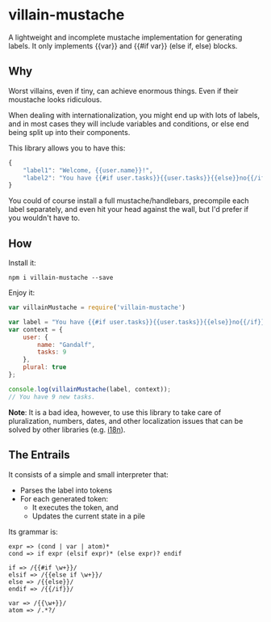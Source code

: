 # villain-mustache
A lightweight and incomplete mustache implementation for generating labels. It only implements {{var}} and {{#if var}} (else if, else) blocks.

## Why
Worst villains, even if tiny, can achieve enormous things. Even if their moustache looks ridiculous.

When dealing with internationalization, you might end up with lots of labels, and in most cases they will include variables and conditions, or else end being split up into their components.

This library allows you to have this:
```js
{
	"label1": "Welcome, {{user.name}}!",
    "label2": "You have {{#if user.tasks}}{{user.tasks}}{{else}}no{{/if}} new task{{#if plural}}s{{/if}}."
}
```
You could of course install a full mustache/handlebars, precompile each label separately, and even hit your head against the wall, but I'd prefer if you wouldn't have to.

## How
Install it:
```
npm i villain-mustache --save
```
Enjoy it:
```js
var villainMustache = require('villain-mustache')

var label = "You have {{#if user.tasks}}{{user.tasks}}{{else}}no{{/if}} new task{{#if plural}}s{{/if}}.";
var context = {
	user: {
    	name: "Gandalf",
        tasks: 9
    },
    plural: true
};

console.log(villainMustache(label, context));
// You have 9 new tasks.
```

**Note**: It is a bad idea, however, to use this library to take care of pluralization, numbers, dates, and other localization issues that can be solved by other libraries (e.g. [i18n](https://www.npmjs.com/package/i18n)).

## The Entrails
It consists of a simple and small interpreter that:
- Parses the label into tokens
- For each generated token:
    - It executes the token, and
    - Updates the current state in a pile

Its grammar is:
```
expr => (cond | var | atom)*
cond => if expr (elsif expr)* (else expr)? endif

if => /{{#if \w+}}/
elsif => /{{else if \w+}}/
else => /{{else}}/
endif => /{{/if}}/

var => /{{\w+}}/
atom => /.*?/
```
